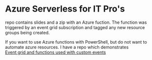 # Azure Serverless for IT Pro's

repo contains slides and a zip with an Azure fuction. The function was triggered by an event grid subscription and tagged any new resource groups being created.

If you want to use Azure functions with PowerShell, but do not want to automate azure resources. I have a repo which demonstrates  
[Event grid and functions used with custom events](https://github.com/ehrnst/AzureFunctions-EventGrid-Demo)